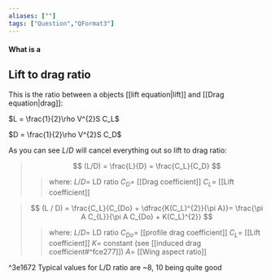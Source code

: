 ```yaml
---
aliases: [""]
tags: ["Question","QFormat3"]
---
```


#### What is a
## Lift to drag ratio
This is the ratio between a objects [[lift equation|lift]] and [[Drag equation|drag]]:

$L = \frac{1}{2}\rho V^{2}S C_L$

$D = \frac{1}{2}\rho V^{2}S C_D$

As you can see $L/D$ will cancel everything out so lift to drag ratio:

> $$ (L/D) = \frac{L}{D} = \frac{C_L}{C_D} $$ 
>> where:
>> $L/D=$ LD ratio 
>> $C_D=$ [[Drag coefficient]]
>> $C_L=$ [[Lift coefficient]]

> $$ (L / D) = \frac{C_L}{C_{Do} + \dfrac{K(C_L)^{2}}{\pi A}}= \frac{\pi A C_{L}}{\pi A C_{Do} + K(C_L)^{2}} $$ 
>> where:
>> $L/D=$ LD ratio 
>> $C_{Do} =$ [[profile drag coefficient]]
>> $C_L=$ [[Lift coefficient]]
>> $K =$ constant (see [[induced drag coefficient#^fce277]])
>> $A =$ [[Wing aspect ratio]]

^3e1672
Typical values for L/D ratio are ~8, 10 being quite good